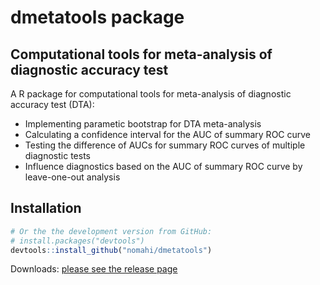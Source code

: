 
# dmetatools package


## Computational tools for meta-analysis of diagnostic accuracy test

A R package for computational tools for meta-analysis of diagnostic accuracy test (DTA):

- Implementing parametic bootstrap for DTA meta-analysis
- Calculating a confidence interval for the AUC of summary ROC curve
- Testing the difference of AUCs for summary ROC curves of multiple diagnostic tests
- Influence diagnostics based on the AUC of summary ROC curve by leave-one-out analysis


## Installation

``` r
# Or the the development version from GitHub:
# install.packages("devtools")
devtools::install_github("nomahi/dmetatools")
```

Downloads: [please see the release page](https://github.com/nomahi/dmetatools/releases)
